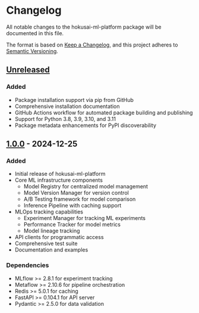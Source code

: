 # Changelog

All notable changes to the hokusai-ml-platform package will be documented in this file.

The format is based on [Keep a Changelog](https://keepachangelog.com/en/1.0.0/),
and this project adheres to [Semantic Versioning](https://semver.org/spec/v2.0.0.html).

## [Unreleased]

### Added
- Package installation support via pip from GitHub
- Comprehensive installation documentation
- GitHub Actions workflow for automated package building and publishing
- Support for Python 3.8, 3.9, 3.10, and 3.11
- Package metadata enhancements for PyPI discoverability

## [1.0.0] - 2024-12-25

### Added
- Initial release of hokusai-ml-platform
- Core ML infrastructure components
  - Model Registry for centralized model management
  - Model Version Manager for version control
  - A/B Testing framework for model comparison
  - Inference Pipeline with caching support
- MLOps tracking capabilities
  - Experiment Manager for tracking ML experiments
  - Performance Tracker for model metrics
  - Model lineage tracking
- API clients for programmatic access
- Comprehensive test suite
- Documentation and examples

### Dependencies
- MLflow >= 2.8.1 for experiment tracking
- Metaflow >= 2.10.6 for pipeline orchestration
- Redis >= 5.0.1 for caching
- FastAPI >= 0.104.1 for API server
- Pydantic >= 2.5.0 for data validation

[Unreleased]: https://github.com/Hokusai-protocol/hokusai-data-pipeline/compare/v1.0.0...HEAD
[1.0.0]: https://github.com/Hokusai-protocol/hokusai-data-pipeline/releases/tag/v1.0.0